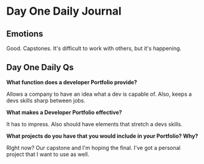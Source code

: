 # Day One Daily Journal

## Emotions

Good. Capstones. It's difficult to work with others, but it's happening.

## Day One Daily Qs

**What function does a developer Portfolio provide?**

Allows a company to have an idea what a dev is capable of. Also, keeps a devs skills sharp between jobs. 

**What makes a Developer Portfolio effective?**

It has to impress. Also should have elements that stretch a devs skills.

**What projects do you have that you would include in your Portfolio? Why?**

RIght now? Our capstone and I'm hoping the final. I've got a personal project that I want to use as well.
